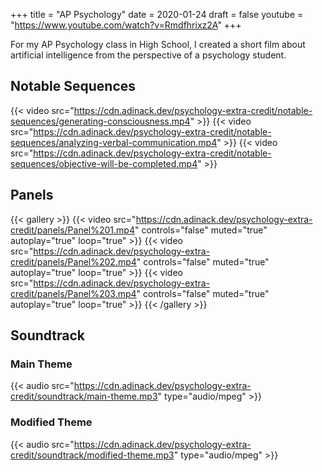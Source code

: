+++
title = "AP Psychology"
date = 2020-01-24
draft = false
youtube = "https://www.youtube.com/watch?v=Rmdfhrixz2A"
+++

For my AP Psychology class in High School, I created a short film
about artificial intelligence from the perspective of
a psychology student.

## Notable Sequences

{{< video src="https://cdn.adinack.dev/psychology-extra-credit/notable-sequences/generating-consciousness.mp4" >}}
{{< video src="https://cdn.adinack.dev/psychology-extra-credit/notable-sequences/analyzing-verbal-communication.mp4" >}}
{{< video src="https://cdn.adinack.dev/psychology-extra-credit/notable-sequences/objective-will-be-completed.mp4" >}}

## Panels

{{< gallery >}}
  {{< video src="https://cdn.adinack.dev/psychology-extra-credit/panels/Panel%201.mp4" controls="false" muted="true" autoplay="true" loop="true" >}}
  {{< video src="https://cdn.adinack.dev/psychology-extra-credit/panels/Panel%202.mp4" controls="false" muted="true" autoplay="true" loop="true" >}}
  {{< video src="https://cdn.adinack.dev/psychology-extra-credit/panels/Panel%203.mp4" controls="false" muted="true" autoplay="true" loop="true" >}}
{{< /gallery >}}

## Soundtrack

### Main Theme
{{< audio src="https://cdn.adinack.dev/psychology-extra-credit/soundtrack/main-theme.mp3" type="audio/mpeg" >}}

### Modified Theme
{{< audio src="https://cdn.adinack.dev/psychology-extra-credit/soundtrack/modified-theme.mp3" type="audio/mpeg" >}}
